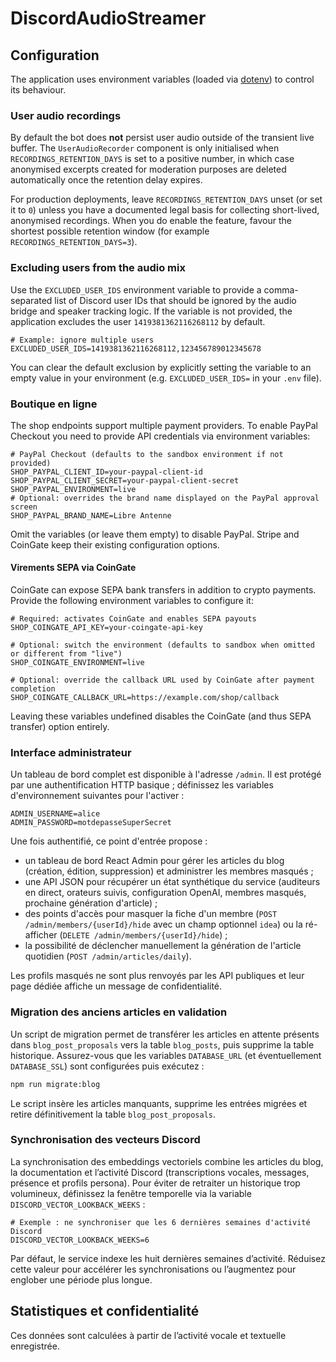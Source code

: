 # DiscordAudioStreamer

## Configuration

The application uses environment variables (loaded via [dotenv](https://github.com/motdotla/dotenv)) to control its behaviour.

### User audio recordings

By default the bot does **not** persist user audio outside of the transient live buffer. The `UserAudioRecorder` component is only initialised when `RECORDINGS_RETENTION_DAYS` is set to a positive number, in which case anonymised excerpts created for moderation purposes are deleted automatically once the retention delay expires.

For production deployments, leave `RECORDINGS_RETENTION_DAYS` unset (or set it to `0`) unless you have a documented legal basis for collecting short-lived, anonymised recordings. When you do enable the feature, favour the shortest possible retention window (for example `RECORDINGS_RETENTION_DAYS=3`).

### Excluding users from the audio mix

Use the `EXCLUDED_USER_IDS` environment variable to provide a comma-separated list of Discord user IDs that should be ignored by the audio bridge and speaker tracking logic. If the variable is not provided, the application excludes the user `1419381362116268112` by default.

```env
# Example: ignore multiple users
EXCLUDED_USER_IDS=1419381362116268112,123456789012345678
```

You can clear the default exclusion by explicitly setting the variable to an empty value in your environment (e.g. `EXCLUDED_USER_IDS=` in your `.env` file).

### Boutique en ligne

The shop endpoints support multiple payment providers. To enable PayPal Checkout you need to provide API credentials via environment variables:

```env
# PayPal Checkout (defaults to the sandbox environment if not provided)
SHOP_PAYPAL_CLIENT_ID=your-paypal-client-id
SHOP_PAYPAL_CLIENT_SECRET=your-paypal-client-secret
SHOP_PAYPAL_ENVIRONMENT=live
# Optional: overrides the brand name displayed on the PayPal approval screen
SHOP_PAYPAL_BRAND_NAME=Libre Antenne
```

Omit the variables (or leave them empty) to disable PayPal. Stripe and CoinGate keep their existing configuration options.

#### Virements SEPA via CoinGate

CoinGate can expose SEPA bank transfers in addition to crypto payments. Provide the following environment variables to configure it:

```env
# Required: activates CoinGate and enables SEPA payouts
SHOP_COINGATE_API_KEY=your-coingate-api-key

# Optional: switch the environment (defaults to sandbox when omitted or different from "live")
SHOP_COINGATE_ENVIRONMENT=live

# Optional: override the callback URL used by CoinGate after payment completion
SHOP_COINGATE_CALLBACK_URL=https://example.com/shop/callback
```

Leaving these variables undefined disables the CoinGate (and thus SEPA transfer) option entirely.

### Interface administrateur

Un tableau de bord complet est disponible à l'adresse `/admin`. Il est protégé par une authentification HTTP basique ; définissez les variables d'environnement suivantes pour l'activer :

```env
ADMIN_USERNAME=alice
ADMIN_PASSWORD=motdepasseSuperSecret
```

Une fois authentifié, ce point d'entrée propose :

- un tableau de bord React Admin pour gérer les articles du blog (création, édition, suppression) et administrer les membres masqués ;
- une API JSON pour récupérer un état synthétique du service (auditeurs en direct, orateurs suivis, configuration OpenAI, membres masqués, prochaine génération d'article) ;
- des points d'accès pour masquer la fiche d'un membre (`POST /admin/members/{userId}/hide` avec un champ optionnel `idea`) ou la ré-afficher (`DELETE /admin/members/{userId}/hide`) ;
- la possibilité de déclencher manuellement la génération de l'article quotidien (`POST /admin/articles/daily`).

Les profils masqués ne sont plus renvoyés par les API publiques et leur page dédiée affiche un message de confidentialité.

### Migration des anciens articles en validation

Un script de migration permet de transférer les articles en attente présents dans `blog_post_proposals` vers la table `blog_posts`, puis supprime la table historique. Assurez-vous que les variables `DATABASE_URL` (et éventuellement `DATABASE_SSL`) sont configurées puis exécutez :

```bash
npm run migrate:blog
```

Le script insère les articles manquants, supprime les entrées migrées et retire définitivement la table `blog_post_proposals`.

### Synchronisation des vecteurs Discord

La synchronisation des embeddings vectoriels combine les articles du blog, la documentation et l’activité Discord (transcriptions vocales, messages, présence et profils persona). Pour éviter de retraiter un historique trop volumineux, définissez la fenêtre temporelle via la variable `DISCORD_VECTOR_LOOKBACK_WEEKS` :

```env
# Exemple : ne synchroniser que les 6 dernières semaines d'activité Discord
DISCORD_VECTOR_LOOKBACK_WEEKS=6
```

Par défaut, le service indexe les huit dernières semaines d’activité. Réduisez cette valeur pour accélérer les synchronisations ou l’augmentez pour englober une période plus longue.

## Statistiques et confidentialité

Ces données sont calculées à partir de l’activité vocale et textuelle enregistrée.
